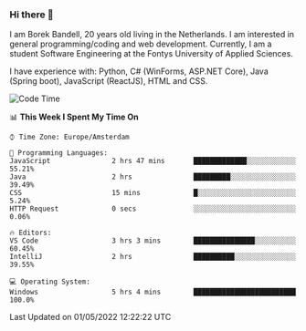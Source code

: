 ### Hi there 👋

I am Borek Bandell, 20 years old living in the Netherlands. I am interested in general programming/coding and web development. Currently, I am a student Software Engineering at the Fontys University of Applied Sciences.

I have experience with: Python, C# (WinForms, ASP.NET Core), Java (Spring boot), JavaScript (ReactJS), HTML and CSS.

<!--START_SECTION:waka-->
![Code Time](http://img.shields.io/badge/Code%20Time-107%20hrs%2027%20mins-blue)

📊 **This Week I Spent My Time On** 

```text
⌚︎ Time Zone: Europe/Amsterdam

💬 Programming Languages: 
JavaScript               2 hrs 47 mins       █████████████░░░░░░░░░░░░   55.21% 
Java                     2 hrs               █████████░░░░░░░░░░░░░░░░   39.49% 
CSS                      15 mins             █░░░░░░░░░░░░░░░░░░░░░░░░   5.24% 
HTTP Request             0 secs              ░░░░░░░░░░░░░░░░░░░░░░░░░   0.06%

🔥 Editors: 
VS Code                  3 hrs 3 mins        ███████████████░░░░░░░░░░   60.45% 
IntelliJ                 2 hrs               ██████████░░░░░░░░░░░░░░░   39.55%

💻 Operating System: 
Windows                  5 hrs 4 mins        █████████████████████████   100.0%

```


 Last Updated on 01/05/2022 12:22:22 UTC
<!--END_SECTION:waka-->

<!--**tcBorek2002/tcBorek2002** is a ✨ _special_ ✨ repository because its `README.md` (this file) appears on your GitHub profile.

Here are some ideas to get you started:

- 🔭 I’m currently working on ...
- 🌱 I’m currently learning ...
- 👯 I’m looking to collaborate on ...
- 🤔 I’m looking for help with ...
- 💬 Ask me about ...
- 📫 How to reach me: ...
- 😄 Pronouns: ...
- ⚡ Fun fact: ...
-->

